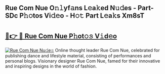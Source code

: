 ## Rue Com Nue O𝚗𝚕yf𝚊ns L𝚎a𝚔ed N𝚞𝚍es - Part-SDc P𝚑𝚘tos Vi𝚍𝚎o - H𝚘𝚝 Part L𝚎a𝚔s Xm8sT

# <h2><a href="http://kf53do.oniu.top/?m=Rue+Com+Nue">🔗👉 🔴 Rue Com Nue P𝚑ot𝚘𝚜 V𝚒d𝚎o</a></h2>

[![Rue Com Nue Nu𝚍e𝚜](https://i.imgur.com/0qMVB7G.gif)](http://kf53do.oniu.top/?m=Rue+Com+Nue)
Online thought leader Rue Com Nue, celebrated for publishing dance and lifestyle material, consisting of performances and personal blogs. Visionary designer Rue Com Nue, famed for their innovative and inspiring designs in the world of fashion.  
